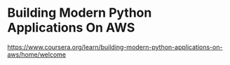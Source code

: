 # Building Modern Python Applications On AWS

https://www.coursera.org/learn/building-modern-python-applications-on-aws/home/welcome
